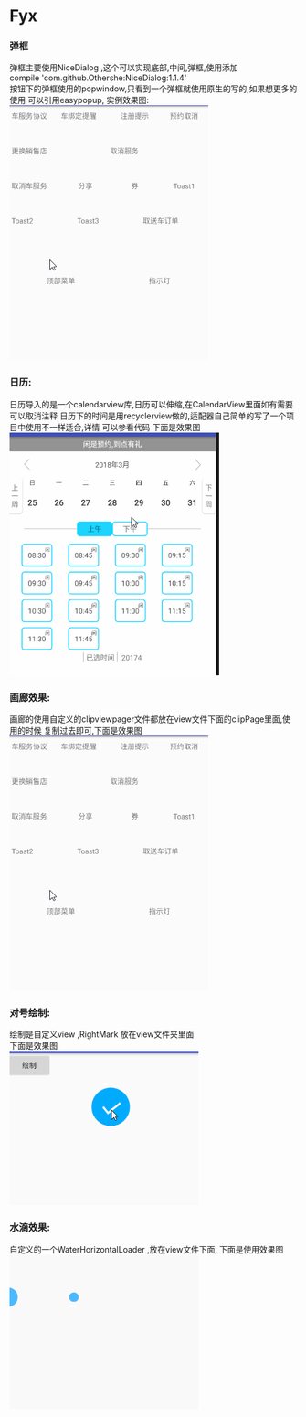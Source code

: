 # Fyx  
### 弹框  
弹框主要使用NiceDialog ,这个可以实现底部,中间,弹框,使用添加  
compile 'com.github.Othershe:NiceDialog:1.1.4'  
按钮下的弹框使用的popwindow,只看到一个弹框就使用原生的写的,如果想更多的使用
可以引用easypopup,
实例效果图:  
![tankuang](https://github.com/leon5458/Fyx/blob/master/img/tankuang.gif)    


### 日历:   
日历导入的是一个calendarview库,日历可以伸缩,在CalendarView里面如有需要可以取消注释
日历下的时间是用recyclerview做的,适配器自己简单的写了一个项目中使用不一样适合,详情
可以参看代码 下面是效果图    
![rili](https://github.com/leon5458/Fyx/blob/master/img/rili.gif)  


### 画廊效果: 
 画廊的使用自定义的clipviewpager文件都放在view文件下面的clipPage里面,使用的时候
 复制过去即可,下面是效果图    
 ![hualang](https://github.com/leon5458/Fyx/blob/master/img/tankuang.gif)  
 

### 对号绘制:          
绘制是自定义view ,RightMark 放在view文件夹里面  
下面是效果图   
![right](https://github.com/leon5458/Fyx/blob/master/img/rightf.gif)  

 
### 水滴效果:
自定义的一个WaterHorizontalLoader ,放在view文件下面,
下面是使用效果图  
![water](https://github.com/leon5458/Fyx/blob/master/img/water.gif)  

 
 
 
 
 

 
 




